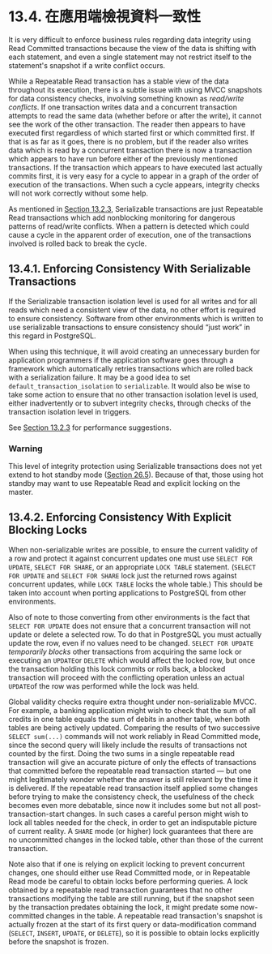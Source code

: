 # 13.4. 在應用端檢視資料一致性

It is very difficult to enforce business rules regarding data integrity using Read Committed transactions because the view of the data is shifting with each statement, and even a single statement may not restrict itself to the statement's snapshot if a write conflict occurs.

While a Repeatable Read transaction has a stable view of the data throughout its execution, there is a subtle issue with using MVCC snapshots for data consistency checks, involving something known as _read/write conflicts_. If one transaction writes data and a concurrent transaction attempts to read the same data \(whether before or after the write\), it cannot see the work of the other transaction. The reader then appears to have executed first regardless of which started first or which committed first. If that is as far as it goes, there is no problem, but if the reader also writes data which is read by a concurrent transaction there is now a transaction which appears to have run before either of the previously mentioned transactions. If the transaction which appears to have executed last actually commits first, it is very easy for a cycle to appear in a graph of the order of execution of the transactions. When such a cycle appears, integrity checks will not work correctly without some help.

As mentioned in [Section 13.2.3](https://www.postgresql.org/docs/11/transaction-iso.html#XACT-SERIALIZABLE), Serializable transactions are just Repeatable Read transactions which add nonblocking monitoring for dangerous patterns of read/write conflicts. When a pattern is detected which could cause a cycle in the apparent order of execution, one of the transactions involved is rolled back to break the cycle.

## 13.4.1. Enforcing Consistency With Serializable Transactions

If the Serializable transaction isolation level is used for all writes and for all reads which need a consistent view of the data, no other effort is required to ensure consistency. Software from other environments which is written to use serializable transactions to ensure consistency should “just work” in this regard in PostgreSQL.

When using this technique, it will avoid creating an unnecessary burden for application programmers if the application software goes through a framework which automatically retries transactions which are rolled back with a serialization failure. It may be a good idea to set `default_transaction_isolation` to `serializable`. It would also be wise to take some action to ensure that no other transaction isolation level is used, either inadvertently or to subvert integrity checks, through checks of the transaction isolation level in triggers.

See [Section 13.2.3](https://www.postgresql.org/docs/11/transaction-iso.html#XACT-SERIALIZABLE) for performance suggestions.

### Warning

This level of integrity protection using Serializable transactions does not yet extend to hot standby mode \([Section 26.5](https://www.postgresql.org/docs/11/hot-standby.html)\). Because of that, those using hot standby may want to use Repeatable Read and explicit locking on the master.

## 13.4.2. Enforcing Consistency With Explicit Blocking Locks

When non-serializable writes are possible, to ensure the current validity of a row and protect it against concurrent updates one must use `SELECT FOR UPDATE`, `SELECT FOR SHARE`, or an appropriate `LOCK TABLE` statement. \(`SELECT FOR UPDATE` and `SELECT FOR SHARE` lock just the returned rows against concurrent updates, while `LOCK TABLE` locks the whole table.\) This should be taken into account when porting applications to PostgreSQL from other environments.

Also of note to those converting from other environments is the fact that `SELECT FOR UPDATE` does not ensure that a concurrent transaction will not update or delete a selected row. To do that in PostgreSQL you must actually update the row, even if no values need to be changed. `SELECT FOR UPDATE` _temporarily blocks_ other transactions from acquiring the same lock or executing an `UPDATE`or `DELETE` which would affect the locked row, but once the transaction holding this lock commits or rolls back, a blocked transaction will proceed with the conflicting operation unless an actual `UPDATE`of the row was performed while the lock was held.

Global validity checks require extra thought under non-serializable MVCC. For example, a banking application might wish to check that the sum of all credits in one table equals the sum of debits in another table, when both tables are being actively updated. Comparing the results of two successive `SELECT sum(...)` commands will not work reliably in Read Committed mode, since the second query will likely include the results of transactions not counted by the first. Doing the two sums in a single repeatable read transaction will give an accurate picture of only the effects of transactions that committed before the repeatable read transaction started — but one might legitimately wonder whether the answer is still relevant by the time it is delivered. If the repeatable read transaction itself applied some changes before trying to make the consistency check, the usefulness of the check becomes even more debatable, since now it includes some but not all post-transaction-start changes. In such cases a careful person might wish to lock all tables needed for the check, in order to get an indisputable picture of current reality. A `SHARE` mode \(or higher\) lock guarantees that there are no uncommitted changes in the locked table, other than those of the current transaction.

Note also that if one is relying on explicit locking to prevent concurrent changes, one should either use Read Committed mode, or in Repeatable Read mode be careful to obtain locks before performing queries. A lock obtained by a repeatable read transaction guarantees that no other transactions modifying the table are still running, but if the snapshot seen by the transaction predates obtaining the lock, it might predate some now-committed changes in the table. A repeatable read transaction's snapshot is actually frozen at the start of its first query or data-modification command \(`SELECT`, `INSERT`, `UPDATE`, or `DELETE`\), so it is possible to obtain locks explicitly before the snapshot is frozen.

